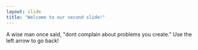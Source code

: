 ```yaml
---
layout: slide
title: "Welcome to our second slide!"
---
```

A wise man once said, "dont complain about problems you create."
Use the left arrow to go back!
